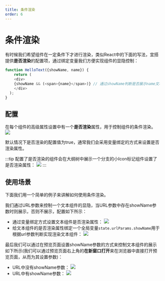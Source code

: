 ```yaml
---
title: 条件渲染
order: 6
---
```

# 条件渲染
有时候我们希望组件在一定条件下才进行渲染，类似React中的下面的写法，宜搭提供**是否渲染**的配置项，通过绑定变量我们方便实现组件的显隐控制：
```js
function HelloText({showName, name}) {
	return (
  	<div>
    {showName && (<span>{name}</span>)} // 通过showName判断是否展示name文本组件
    </div>
  );
}
```

## 配置
在每个组件的高级属性设置中有一个**是否渲染**属性，用于控制组件的条件渲染。
![](https://img.alicdn.com/imgextra/i2/O1CN014MZyFi1plFUURAsTC_!!6000000005400-2-tps-3582-1914.png)

默认情况下是否渲染的配置值为true，通常我们会采用变量绑定的方式来设置是否渲染属性。

:::tip
配置了是否渲染的组件会在大纲树中展示一个分支的小Icon标记组件设置了是否渲染属性：
![](https://img.alicdn.com/imgextra/i2/O1CN01rFU7tJ1LHXKIfYvbJ_!!6000000001274-2-tps-736-598.png)
:::

## 使用场景
下面我们用一个简单的例子来讲解如何使用条件渲染。

我们通过URL参数来控制一个文本组件的显隐，当URL参数中存在showName参数时则展示，否则不展示，配置如下所示：
* 通过变量绑定方式设置文本组件是否渲染属性：
![](https://img.alicdn.com/imgextra/i1/O1CN018iqVPy1WqJARoUCWE_!!6000000002839-2-tps-3582-2020.png)
* 给文本组件的是否渲染属性绑定一个全局变量```state.urlParams.showName```用于根据url参数判断实现渲染文本组件：
![](https://img.alicdn.com/imgextra/i4/O1CN013knQpd1EQ3NYxwrD3_!!6000000000345-2-tps-3582-2020.png)

最后我们可以通过在预览页面设置showName参数的方式来控制文本组件的展示如下所示(我们可以通过预览页面右上角的**在新窗口打开**来在浏览器中直接打开预览页面，从而为其设置参数)：
* URL中没有showName参数：
![](https://img.alicdn.com/imgextra/i3/O1CN01chTPAn1tHG1KW0rqc_!!6000000005876-2-tps-3582-652.png)
* URL中有showName参数：
![](https://img.alicdn.com/imgextra/i4/O1CN01g65BHa1v5vSAPer40_!!6000000006122-2-tps-3582-762.png)


